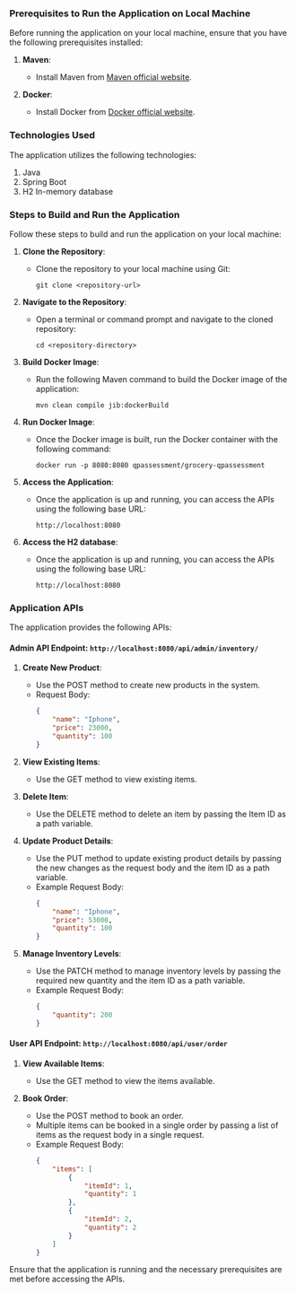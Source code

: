 ### Prerequisites to Run the Application on Local Machine

Before running the application on your local machine, ensure that you have the following prerequisites installed:

1. **Maven**: 
   - Install Maven from [Maven official website](https://maven.apache.org/install.html).

2. **Docker**: 
   - Install Docker from [Docker official website](https://www.docker.com/get-started).

### Technologies Used

The application utilizes the following technologies:

1. Java
2. Spring Boot
3. H2 In-memory database

### Steps to Build and Run the Application

Follow these steps to build and run the application on your local machine:

1. **Clone the Repository**: 
   - Clone the repository to your local machine using Git:
     ```
     git clone <repository-url>
     ```

2. **Navigate to the Repository**: 
   - Open a terminal or command prompt and navigate to the cloned repository:
     ```
     cd <repository-directory>
     ```

3. **Build Docker Image**: 
   - Run the following Maven command to build the Docker image of the application:
     ```
     mvn clean compile jib:dockerBuild
     ```

4. **Run Docker Image**: 
   - Once the Docker image is built, run the Docker container with the following command:
     ```
     docker run -p 8080:8080 qpassessment/grocery-qpassessment
     ```

5. **Access the Application**: 
   - Once the application is up and running, you can access the APIs using the following base URL:
     ```
     http://localhost:8080
     ```
6. **Access the H2 database**: 
   - Once the application is up and running, you can access the APIs using the following base URL:
     ```
     http://localhost:8080
     ```

### Application APIs

The application provides the following APIs:

#### Admin API Endpoint: `http://localhost:8080/api/admin/inventory/`

1. **Create New Product**: 
   - Use the POST method to create new products in the system.
   - Request Body:
     ```json
     {
         "name": "Iphone",
         "price": 23000,
         "quantity": 100
     }
     ```

2. **View Existing Items**: 
   - Use the GET method to view existing items.

3. **Delete Item**: 
   - Use the DELETE method to delete an item by passing the Item ID as a path variable.

4. **Update Product Details**: 
   - Use the PUT method to update existing product details by passing the new changes as the request body and the item ID as a path variable.
   - Example Request Body:
     ```json
     {
         "name": "Iphone",
         "price": 53000,
         "quantity": 100
     }
     ```

5. **Manage Inventory Levels**: 
   - Use the PATCH method to manage inventory levels by passing the required new quantity and the item ID as a path variable.
   - Example Request Body:
     ```json
     {
         "quantity": 200
     }
     ```

#### User API Endpoint: `http://localhost:8080/api/user/order`

1. **View Available Items**: 
   - Use the GET method to view the items available.

2. **Book Order**: 
   - Use the POST method to book an order.
   - Multiple items can be booked in a single order by passing a list of items as the request body in a single request.
   - Example Request Body:
     ```json
     {
         "items": [
             {
                 "itemId": 1,
                 "quantity": 1
             },
             {
                 "itemId": 2,
                 "quantity": 2
             }
         ]
     }
     ```

Ensure that the application is running and the necessary prerequisites are met before accessing the APIs.
